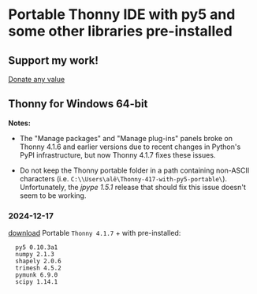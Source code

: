 # Portable Thonny IDE with py5 and some other libraries pre-installed

## Support my work!

[Donate any value](https://www.paypal.com/donate/?hosted_button_id=5B4MZ78C9J724)

## Thonny for Windows 64-bit

**Notes:** 

- The "Manage packages" and "Manage plug-ins" panels broke on Thonny 4.1.6 and earlier versions due to recent changes in Python's PyPI infrastructure, but now Thonny 4.1.7 fixes these issues.

- Do not keep the Thonny portable folder in a path containing non-ASCII characters (i.e. `C:\\Users\alê\Thonny-417-with-py5-portable\`). Unfortunately, the *jpype 1.5.1* release that should fix this issue doesn't seem to be working.  

### 2024-12-17

[download](https://github.com/villares/thonny-portable-with-py5/releases/download/2024-12-17/thonny-417-with-py5-windows-portable.zip) Portable `Thonny 4.1.7` + with pre-installed:

```
  py5 0.10.3a1 
  numpy 2.1.3
  shapely 2.0.6
  trimesh 4.5.2
  pymunk 6.9.0
  scipy 1.14.1
```

